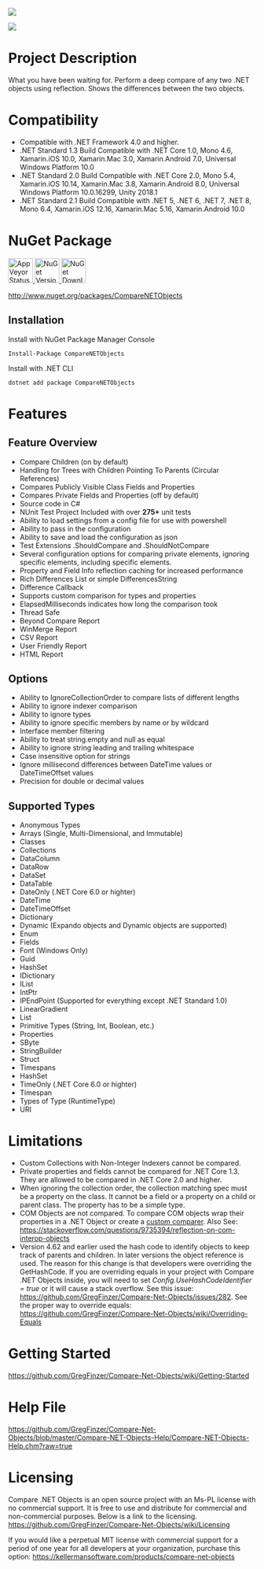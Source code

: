 [<img src="https://github.com/GregFinzer/comparenetobjects/blob/master/logo.png">](http://www.kellermansoftware.com)

[<img src="https://github.com/GregFinzer/comparenetobjects/blob/master/PoweredByNDepend.png">](http://www.ndepend.com)

# Project Description
What you have been waiting for. Perform a deep compare of any two .NET objects using reflection. Shows the differences between the two objects.

# Compatibility
* Compatible with .NET Framework 4.0 and higher.  
* .NET Standard 1.3 Build Compatible with .NET Core 1.0, Mono 4.6, Xamarin.iOS 10.0, Xamarin.Mac 3.0, Xamarin.Android 7.0, Universal Windows Platform 10.0
* .NET Standard 2.0 Build Compatible with .NET Core 2.0, Mono 5.4, Xamarin.iOS 10.14, Xamarin.Mac 3.8, Xamarin.Android 8.0, Universal Windows Platform 10.0.16299, Unity 2018.1
* .NET Standard 2.1 Build Compatible with .NET 5, .NET 6, .NET 7, .NET 8, Mono 6.4, Xamarin.iOS 12.16, Xamarin.Mac 5.16, Xamarin.Android 10.0

# NuGet Package

<a href="https://ci.appveyor.com/project/GregFinzer/compare-net-objects">
  <img src="https://ci.appveyor.com/api/projects/status/pi60wxnpsre5gu3f?svg=true" alt="AppVeyor Status" height="50">
</a>


<a href="https://www.nuget.org/packages/CompareNETObjects">
  <img src="http://img.shields.io/nuget/v/CompareNETObjects.svg" alt="NuGet Version" height="50">
</a>

<a href="https://www.nuget.org/packages/CompareNETObjects">
  <img src="https://img.shields.io/nuget/dt/CompareNETObjects.svg" alt="NuGet Downloads" height="50">
</a>

http://www.nuget.org/packages/CompareNETObjects

## Installation

Install with NuGet Package Manager Console
```
Install-Package CompareNETObjects
```

Install with .NET CLI
```
dotnet add package CompareNETObjects
```

# Features

## Feature Overview
* Compare Children (on by default)
* Handling for Trees with Children Pointing To Parents (Circular References)
* Compares Publicly Visible Class Fields and Properties
* Compares Private Fields and Properties (off by default)
* Source code in C#
* NUnit Test Project Included with over **275+** unit tests
* Ability to load settings from a config file for use with powershell
* Ability to pass in the configuration
* Ability to save and load the configuration as json
* Test Extensions .ShouldCompare and .ShouldNotCompare
* Several configuration options for comparing private elements, ignoring specific elements, including specific elements.
* Property and Field Info reflection caching for increased performance
* Rich Differences List or simple DifferencesString
* Difference Callback
* Supports custom comparison for types and properties
* ElapsedMilliseconds indicates how long the comparison took
* Thread Safe
* Beyond Compare Report
* WinMerge Report
* CSV Report
* User Friendly Report 
* HTML Report

## Options
* Ability to IgnoreCollectionOrder to compare lists of different lengths
* Ability to ignore indexer comparison
* Ability to ignore types
* Ability to ignore specific members by name or by wildcard
* Interface member filtering
* Ability to treat string.empty and null as equal
* Ability to ignore string leading and trailing whitespace
* Case insensitive option for strings
* Ignore millisecond differences between DateTime values or DateTimeOffset values
* Precision for double or decimal values

## Supported Types
* Anonymous Types
* Arrays (Single, Multi-Dimensional, and Immutable)
* Classes
* Collections
* DataColumn
* DataRow
* DataSet
* DataTable
* DateOnly (.NET Core 6.0 or highter)
* DateTime
* DateTimeOffset
* Dictionary
* Dynamic (Expando objects and Dynamic objects are supported)
* Enum
* Fields
* Font (Windows Only)
* Guid
* HashSet
* IDictionary
* IList
* IntPtr
* IPEndPoint (Supported for everything except .NET Standard 1.0)
* LinearGradient
* List
* Primitive Types (String, Int, Boolean, etc.)
* Properties
* SByte
* StringBuilder
* Struct
* Timespans
* HashSet
* TimeOnly (.NET Core 6.0 or highter)
* Timespan
* Types of Type (RuntimeType)
* URI

# Limitations
* Custom Collections with Non-Integer Indexers cannot be compared.
* Private properties and fields cannot be compared for .NET Core 1.3.  They are allowed to be compared in .NET Core 2.0 and higher.
* When ignoring the collection order, the collection matching spec must be a property on the class.  It cannot be a field or a property  on a child or parent class.  The property has to be a simple type.
* COM Objects are not compared.  To compare COM objects wrap their properties in a .NET Object or create a <a href="https://github.com/GregFinzer/Compare-Net-Objects/wiki/Custom-Comparers">custom comparer</a>.  Also See:  https://stackoverflow.com/questions/9735394/reflection-on-com-interop-objects
* Version 4.62 and earlier used the hash code to identify objects to keep track of parents and children. In later versions the object reference is used.  The reason for this change is that developers were overriding the GetHashCode.  If you are overriding equals in your project with Compare .NET Objects inside, you will need to set *Config.UseHashCodeIdentifier = true* or it will cause a stack overflow.  See this issue:  https://github.com/GregFinzer/Compare-Net-Objects/issues/282.  See the proper way to override equals:  https://github.com/GregFinzer/Compare-Net-Objects/wiki/Overriding-Equals


# Getting Started
https://github.com/GregFinzer/Compare-Net-Objects/wiki/Getting-Started

# Help File
https://github.com/GregFinzer/Compare-Net-Objects/blob/master/Compare-NET-Objects-Help/Compare-NET-Objects-Help.chm?raw=true

# Licensing
Compare .NET Objects is an open source project with an Ms-PL license with no commercial support.  It is free to use and distribute for commercial and non-commercial purposes.  Below is a link to the licensing.  
https://github.com/GregFinzer/Compare-Net-Objects/wiki/Licensing

If you would like a perpetual MIT license with commercial support for a period of one year for all developers at your organization, purchase this option:
https://kellermansoftware.com/products/compare-net-objects
